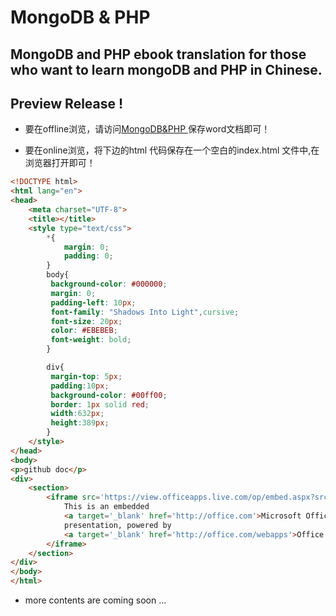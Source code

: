 # MongoDB & PHP

## MongoDB and PHP ebook translation for those who want to learn mongoDB and PHP in Chinese.

##  Preview Release !

* 要在offline浏览，请访问[MongoDB&PHP
](https://github.com/xgqfrms/MongoDB_PHP/blob/master/MongoDB%20and%20PHP.docx?raw=true) 保存word文档即可！

* 要在online浏览，将下边的html 代码保存在一个空白的index.html 文件中,在浏览器打开即可！

```html
<!DOCTYPE html>
<html lang="en">
<head>
    <meta charset="UTF-8">
    <title></title>
    <style type="text/css">
        *{
            margin: 0;
            padding: 0;
        }
        body{
         background-color: #000000;
		 margin: 0;
         padding-left: 10px;
		 font-family: "Shadows Into Light",cursive;
	     font-size: 20px;
	     color: #EBEBEB;
	     font-weight: bold;
        }

		div{
		 margin-top: 5px;
		 padding:10px;
		 background-color: #00ff00;
		 border: 1px solid red;
		 width:632px;
		 height:389px;
		}
    </style>
</head>
<body>
<p>github doc</p>
<div>
    <section>
        <iframe src='https://view.officeapps.live.com/op/embed.aspx?src=https://github.com/xgqfrms/MongoDB_PHP/blob/master/MongoDB%20and%20PHP.docx?raw=true' width='610px' height='367px' frameborder='0'>
            This is an embedded
            <a target='_blank' href='http://office.com'>Microsoft Office</a>
            presentation, powered by
            <a target='_blank' href='http://office.com/webapps'>Office Online</a>.
        </iframe>
    </section>
</div>
</body>
</html>
```

* more contents are coming soon ...
